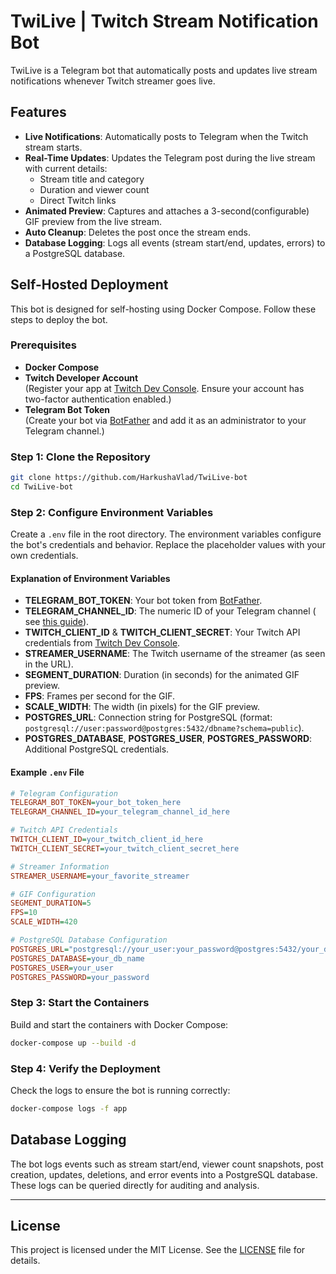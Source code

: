 # TwiLive | Twitch Stream Notification Bot

TwiLive is a Telegram bot that automatically posts and updates live stream notifications whenever Twitch streamer
goes live.

## Features

- **Live Notifications**: Automatically posts to Telegram when the Twitch stream starts.
- **Real-Time Updates**: Updates the Telegram post during the live stream with current details:
    - Stream title and category
    - Duration and viewer count
    - Direct Twitch links
- **Animated Preview**: Captures and attaches a 3-second(configurable) GIF preview from the live stream.
- **Auto Cleanup**: Deletes the post once the stream ends.
- **Database Logging**: Logs all events (stream start/end, updates, errors) to a PostgreSQL database.

## Self-Hosted Deployment

This bot is designed for self-hosting using Docker Compose. Follow these steps to deploy the bot.

### Prerequisites

- **Docker Compose**
- **Twitch Developer Account**  
  (Register your app at [Twitch Dev Console](https://dev.twitch.tv/console). Ensure your account has two-factor
  authentication enabled.)
- **Telegram Bot Token**  
  (Create your bot via [BotFather](https://t.me/BotFather) and add it as an administrator to your Telegram channel.)

### Step 1: Clone the Repository

```bash
git clone https://github.com/HarkushaVlad/TwiLive-bot
cd TwiLive-bot
```

### Step 2: Configure Environment Variables

Create a `.env` file in the root directory. The environment variables configure the bot's credentials and behavior.
Replace the placeholder values with your own credentials.

#### Explanation of Environment Variables

- **TELEGRAM_BOT_TOKEN**: Your bot token from [BotFather](https://t.me/BotFather).
- **TELEGRAM_CHANNEL_ID**: The numeric ID of your Telegram channel (
  see [this guide](https://neliosoftware.com/content/help/how-do-i-get-the-channel-id-in-telegram/)).
- **TWITCH_CLIENT_ID** & **TWITCH_CLIENT_SECRET**: Your Twitch API credentials
  from [Twitch Dev Console](https://dev.twitch.tv/console).
- **STREAMER_USERNAME**: The Twitch username of the streamer (as seen in the URL).
- **SEGMENT_DURATION**: Duration (in seconds) for the animated GIF preview.
- **FPS**: Frames per second for the GIF.
- **SCALE_WIDTH**: The width (in pixels) for the GIF preview.
- **POSTGRES_URL**: Connection string for PostgreSQL (format:
  `postgresql://user:password@postgres:5432/dbname?schema=public`).
- **POSTGRES_DATABASE**, **POSTGRES_USER**, **POSTGRES_PASSWORD**: Additional PostgreSQL credentials.

#### Example `.env` File

```ini
# Telegram Configuration
TELEGRAM_BOT_TOKEN=your_bot_token_here
TELEGRAM_CHANNEL_ID=your_telegram_channel_id_here

# Twitch API Credentials
TWITCH_CLIENT_ID=your_twitch_client_id_here
TWITCH_CLIENT_SECRET=your_twitch_client_secret_here

# Streamer Information
STREAMER_USERNAME=your_favorite_streamer

# GIF Configuration
SEGMENT_DURATION=5
FPS=10
SCALE_WIDTH=420

# PostgreSQL Database Configuration
POSTGRES_URL="postgresql://your_user:your_password@postgres:5432/your_db_name?schema=public"
POSTGRES_DATABASE=your_db_name
POSTGRES_USER=your_user
POSTGRES_PASSWORD=your_password
```

### Step 3: Start the Containers

Build and start the containers with Docker Compose:

```bash
docker-compose up --build -d
```

### Step 4: Verify the Deployment

Check the logs to ensure the bot is running correctly:

```bash
docker-compose logs -f app
```

## Database Logging

The bot logs events such as stream start/end, viewer count snapshots, post creation, updates, deletions, and error
events into a PostgreSQL database. These logs can be queried directly for auditing and analysis.

---

## License

This project is licensed under the MIT License. See
the [LICENSE](https://github.com/HarkushaVlad/TwiLive-bot/blob/main/LICENSE) file for details.
